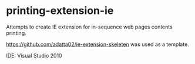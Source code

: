 # printing-extension-ie

Attempts to create IE extension for in-sequence web pages contents printing.

https://github.com/adatta02/ie-extension-skeleten was used as a template.

IDE: Visual Studio 2010
